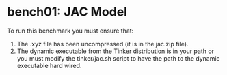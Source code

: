 bench01: JAC Model
==================

To run this benchmark you must ensure that:

1. The .xyz file has been uncompressed (it is in the jac.zip file).
2. The dynamic executable from the Tinker distribution is in your path or you must modify the tinker/jac.sh script to have the path to the dynamic executable hard wired.


